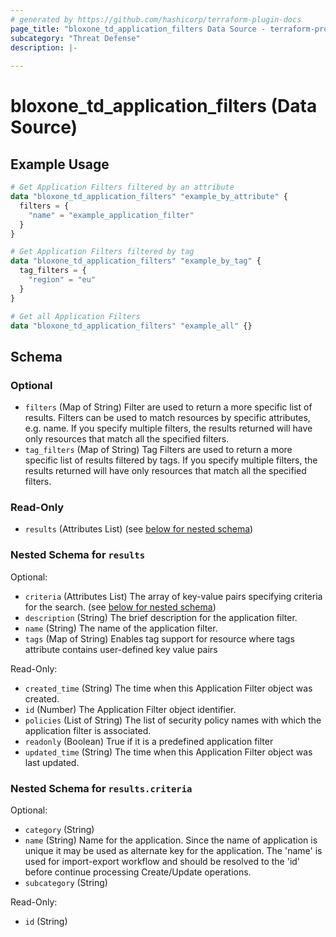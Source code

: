 ```yaml
---
# generated by https://github.com/hashicorp/terraform-plugin-docs
page_title: "bloxone_td_application_filters Data Source - terraform-provider-bloxone"
subcategory: "Threat Defense"
description: |-
  
---
```


# bloxone_td_application_filters (Data Source)



## Example Usage

```terraform
# Get Application Filters filtered by an attribute
data "bloxone_td_application_filters" "example_by_attribute" {
  filters = {
    "name" = "example_application_filter"
  }
}

# Get Application Filters filtered by tag
data "bloxone_td_application_filters" "example_by_tag" {
  tag_filters = {
    "region" = "eu"
  }
}

# Get all Application Filters
data "bloxone_td_application_filters" "example_all" {}
```

<!-- schema generated by tfplugindocs -->
## Schema

### Optional

- `filters` (Map of String) Filter are used to return a more specific list of results. Filters can be used to match resources by specific attributes, e.g. name. If you specify multiple filters, the results returned will have only resources that match all the specified filters.
- `tag_filters` (Map of String) Tag Filters are used to return a more specific list of results filtered by tags. If you specify multiple filters, the results returned will have only resources that match all the specified filters.

### Read-Only

- `results` (Attributes List) (see [below for nested schema](#nestedatt--results))

<a id="nestedatt--results"></a>
### Nested Schema for `results`

Optional:

- `criteria` (Attributes List) The array of key-value pairs specifying criteria for the search. (see [below for nested schema](#nestedatt--results--criteria))
- `description` (String) The brief description for the application filter.
- `name` (String) The name of the application filter.
- `tags` (Map of String) Enables tag support for resource where tags attribute contains user-defined key value pairs

Read-Only:

- `created_time` (String) The time when this Application Filter object was created.
- `id` (Number) The Application Filter object identifier.
- `policies` (List of String) The list of security policy names with which the application filter is associated.
- `readonly` (Boolean) True if it is a predefined application filter
- `updated_time` (String) The time when this Application Filter object was last updated.

<a id="nestedatt--results--criteria"></a>
### Nested Schema for `results.criteria`

Optional:

- `category` (String)
- `name` (String) Name for the application. Since the name of application is unique it may be used as alternate key for the application. The 'name' is used for import-export workflow and should be resolved to the 'id' before continue processing Create/Update operations.
- `subcategory` (String)

Read-Only:

- `id` (String)
